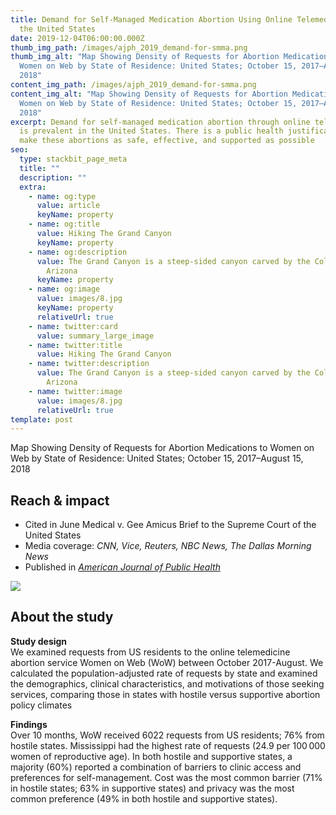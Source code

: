 ```yaml
---
title: Demand for Self-Managed Medication Abortion Using Online Telemedicine in
  the United States
date: 2019-12-04T06:00:00.000Z
thumb_img_path: /images/ajph_2019_demand-for-smma.png
thumb_img_alt: "Map Showing Density of Requests for Abortion Medications to
  Women on Web by State of Residence: United States; October 15, 2017–August 15,
  2018"
content_img_path: /images/ajph_2019_demand-for-smma.png
content_img_alt: "Map Showing Density of Requests for Abortion Medications to
  Women on Web by State of Residence: United States; October 15, 2017–August 15,
  2018"
excerpt: Demand for self-managed medication abortion through online telemedicine
  is prevalent in the United States. There is a public health justification to
  make these abortions as safe, effective, and supported as possible
seo:
  type: stackbit_page_meta
  title: ""
  description: ""
  extra:
    - name: og:type
      value: article
      keyName: property
    - name: og:title
      value: Hiking The Grand Canyon
      keyName: property
    - name: og:description
      value: The Grand Canyon is a steep-sided canyon carved by the Colorado River in
        Arizona
      keyName: property
    - name: og:image
      value: images/8.jpg
      keyName: property
      relativeUrl: true
    - name: twitter:card
      value: summary_large_image
    - name: twitter:title
      value: Hiking The Grand Canyon
    - name: twitter:description
      value: The Grand Canyon is a steep-sided canyon carved by the Colorado River in
        Arizona
    - name: twitter:image
      value: images/8.jpg
      relativeUrl: true
template: post
---
```

Map Showing Density of Requests for Abortion Medications to Women on Web by State of Residence: United States; October 15, 2017–August 15, 2018



## Reach & impact

* Cited in June Medical v. Gee Amicus Brief to the Supreme Court of the United States
* Media coverage: *CNN, Vice, Reuters, NBC News, The Dallas Morning News*
* Published in *[American Journal of Public Health](https://doi.org/10.2105/AJPH.2019.305369)*

![](/images/ajph_sma_us_vol110.jpg)



## About the study

**Study design**\
We examined requests from US residents to the online telemedicine abortion service Women on Web (WoW) between October 2017-August. We calculated the population-adjusted rate of requests by state and examined the demographics, clinical characteristics, and motivations of those seeking services, comparing those in states with hostile versus supportive abortion policy climates

**Findings**\
Over 10 months, WoW received 6022 requests from US residents; 76% from hostile states. Mississippi had the highest rate of requests (24.9 per 100 000 women of reproductive age). In both hostile and supportive states, a majority (60%) reported a combination of barriers to clinic access and preferences for self-management. Cost was the most common barrier (71% in hostile states; 63% in supportive states) and privacy was the most common preference (49% in both hostile and supportive states).